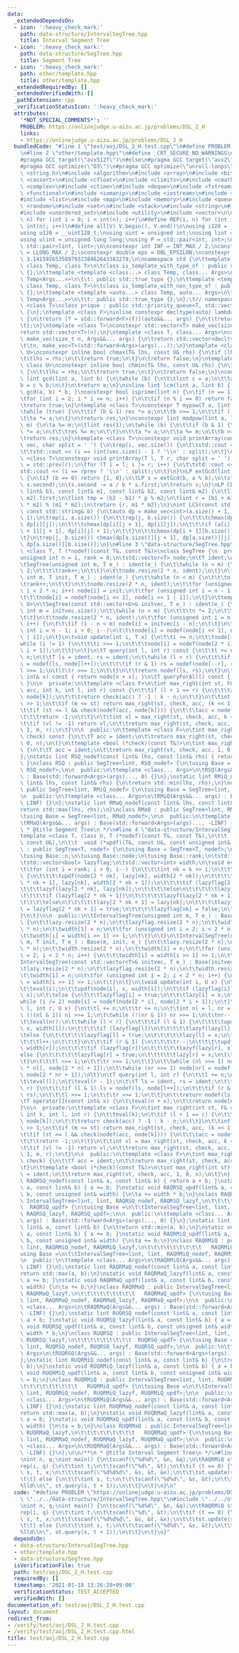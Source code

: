 ```yaml
---
data:
  _extendedDependsOn:
  - icon: ':heavy_check_mark:'
    path: data-structure/IntervalSegTree.hpp
    title: Interval Segment Tree
  - icon: ':heavy_check_mark:'
    path: data-structure/SegTree.hpp
    title: Segment Tree
  - icon: ':heavy_check_mark:'
    path: other/template.hpp
    title: other/template.hpp
  _extendedRequiredBy: []
  _extendedVerifiedWith: []
  _pathExtension: cpp
  _verificationStatusIcon: ':heavy_check_mark:'
  attributes:
    '*NOT_SPECIAL_COMMENTS*': ''
    PROBLEM: https://onlinejudge.u-aizu.ac.jp/problems/DSL_2_H
    links:
    - https://onlinejudge.u-aizu.ac.jp/problems/DSL_2_H
  bundledCode: "#line 1 \"test/aoj/DSL_2_H.test.cpp\"\n#define PROBLEM \"https://onlinejudge.u-aizu.ac.jp/problems/DSL_2_H\"\
    \n#line 2 \"other/template.hpp\"\n#define _CRT_SECURE_NO_WARNINGS\n#ifdef ONLINE_JUDGE\n\
    #pragma GCC target(\"avx512f\")\n#else\n#pragma GCC target(\"avx2\")\n#endif\n\
    #pragma GCC optimize(\"O3\")\n#pragma GCC optimize(\"unroll-loops\")\n#include\
    \ <string.h>\n#include <algorithm>\n#include <array>\n#include <bitset>\n#include\
    \ <cassert>\n#include <cfloat>\n#include <climits>\n#include <cmath>\n#include\
    \ <complex>\n#include <ctime>\n#include <deque>\n#include <fstream>\n#include\
    \ <functional>\n#include <iomanip>\n#include <iostream>\n#include <iterator>\n\
    #include <list>\n#include <map>\n#include <memory>\n#include <queue>\n#include\
    \ <random>\n#include <set>\n#include <stack>\n#include <string>\n#include <unordered_map>\n\
    #include <unordered_set>\n#include <utility>\n#include <vector>\n\n#define rep(i,\
    \ n) for (int i = 0; i < int(n); i++)\n#define REP(i, n) for (int i = 1; i <=\
    \ int(n); i++)\n#define all(V) V.begin(), V.end()\n\nusing i128 = __int128_t;\n\
    using u128 = __uint128_t;\nusing uint = unsigned int;\nusing lint = long long;\n\
    using ulint = unsigned long long;\nusing P = std::pair<int, int>;\nusing LP =\
    \ std::pair<lint, lint>;\n\nconstexpr int INF = INT_MAX / 2;\nconstexpr lint LINF\
    \ = LLONG_MAX / 2;\nconstexpr double eps = DBL_EPSILON;\nconstexpr double PI =\
    \ 3.141592653589793238462643383279;\n\nnamespace std {\n\ttemplate <template <class...>\
    \ class Temp, class T>\n\tclass is_template_with_type_of : public std::false_type\
    \ {};\n\ttemplate <template <class...> class Temp, class... Args>\n\tclass is_template_with_type_of<Temp,\
    \ Temp<Args...>>\n\t\t: public std::true_type {};\n\ttemplate <template <auto...>\
    \ class Temp, class T>\n\tclass is_template_with_non_type_of : public std::false_type\
    \ {};\n\ttemplate <template <auto...> class Temp, auto... Args>\n\tclass is_template_with_non_type_of<Temp,\
    \ Temp<Args...>>\n\t\t: public std::true_type {};\n};\t// namespace std\ntemplate\
    \ <class T>\nclass prique : public std::priority_queue<T, std::vector<T>, std::greater<T>>\
    \ {\n};\ntemplate <class F>\ninline constexpr decltype(auto) lambda_fix(F&& f)\
    \ {\n\treturn [f = std::forward<F>(f)](auto&&... args) {\n\t\treturn f(f, std::forward<decltype(args)>(args)...);\n\
    \t};\n}\ntemplate <class T>\nconstexpr std::vector<T> make_vec(size_t n) {\n\t\
    return std::vector<T>(n);\n}\ntemplate <class T, class... Args>\nconstexpr auto\
    \ make_vec(size_t n, Args&&... args) {\n\treturn std::vector<decltype(make_vec<T>(args...))>(\n\
    \t\tn, make_vec<T>(std::forward<Args>(args)...));\n}\ntemplate <class T, class\
    \ U>\nconstexpr inline bool chmax(T& lhs, const U& rhs) {\n\tif (lhs < rhs) {\n\
    \t\tlhs = rhs;\n\t\treturn true;\n\t}\n\treturn false;\n}\ntemplate <class T,\
    \ class U>\nconstexpr inline bool chmin(T& lhs, const U& rhs) {\n\tif (lhs > rhs)\
    \ {\n\t\tlhs = rhs;\n\t\treturn true;\n\t}\n\treturn false;\n}\nconstexpr inline\
    \ lint gcd(lint a, lint b) {\n\twhile (b) {\n\t\tlint c = a;\n\t\ta = b;\n\t\t\
    b = c % b;\n\t}\n\treturn a;\n}\ninline lint lcm(lint a, lint b) { return a /\
    \ gcd(a, b) * b; }\nconstexpr bool isprime(lint n) {\n\tif (n == 1) return false;\n\
    \tfor (int i = 2; i * i <= n; i++) {\n\t\tif (n % i == 0) return false;\n\t}\n\
    \treturn true;\n}\ntemplate <class T>\nconstexpr T mypow(T a, lint b) {\n\tT res(1);\n\
    \twhile (true) {\n\t\tif (b & 1) res *= a;\n\t\tb >>= 1;\n\t\tif (!b) break;\n\
    \t\ta *= a;\n\t}\n\treturn res;\n}\nconstexpr lint modpow(lint a, lint b, lint\
    \ m) {\n\ta %= m;\n\tlint res(1);\n\twhile (b) {\n\t\tif (b & 1) {\n\t\t\tres\
    \ *= a;\n\t\t\tres %= m;\n\t\t}\n\t\ta *= a;\n\t\ta %= m;\n\t\tb >>= 1;\n\t}\n\
    \treturn res;\n}\ntemplate <class T>\nconstexpr void printArray(const std::vector<T>&\
    \ vec, char split = ' ') {\n\trep(i, vec.size()) {\n\t\tstd::cout << vec[i];\n\
    \t\tstd::cout << (i == (int)vec.size() - 1 ? '\\n' : split);\n\t}\n}\ntemplate\
    \ <class T>\nconstexpr void printArray(T l, T r, char split = ' ') {\n\tT rprev\
    \ = std::prev(r);\n\tfor (T i = l; i != r; i++) {\n\t\tstd::cout << *i;\n\t\t\
    std::cout << (i == rprev ? '\\n' : split);\n\t}\n}\nLP extGcd(lint a, lint b)\
    \ {\n\tif (b == 0) return {1, 0};\n\tLP s = extGcd(b, a % b);\n\tstd::swap(s.first,\
    \ s.second);\n\ts.second -= a / b * s.first;\n\treturn s;\n}\nLP ChineseRem(const\
    \ lint& b1, const lint& m1, const lint& b2, const lint& m2) {\n\tlint p = extGcd(m1,\
    \ m2).first;\n\tlint tmp = (b2 - b1) * p % m2;\n\tlint r = (b1 + m1 * tmp + m1\
    \ * m2) % (m1 * m2);\n\treturn {r, m1 * m2};\n}\nint LCS(const std::string& a,\
    \ const std::string& b) {\n\tauto dp = make_vec<int>(a.size() + 1, b.size() +\
    \ 1);\n\trep(i, a.size()) {\n\t\trep(j, b.size()) {\n\t\t\tchmax(dp[i + 1][j],\
    \ dp[i][j]);\n\t\t\tchmax(dp[i][j + 1], dp[i][j]);\n\t\t\tif (a[i] == b[j]) chmax(dp[i\
    \ + 1][j + 1], dp[i][j] + 1);\n\t\t}\n\t\tchmax(dp[i + 1][b.size()], dp[i][b.size()]);\n\
    \t}\n\trep(j, b.size()) chmax(dp[a.size()][j + 1], dp[a.size()][j]);\n\treturn\
    \ dp[a.size()][b.size()];\n}\n#line 3 \"data-structure/SegTree.hpp\"\ntemplate\
    \ <class T, T (*nodef)(const T&, const T&)>\nclass SegTree {\n  protected:\n\t\
    unsigned int n = 1, rank = 0;\n\tstd::vector<T> node;\n\tT ident;\n\n  public:\n\
    \tSegTree(unsigned int m, T e_) : ident(e_) {\n\t\twhile (n < m) {\n\t\t\tn *=\
    \ 2;\n\t\t\trank++;\n\t\t}\n\t\tnode.resize(2 * n, ident);\n\t}\n\tSegTree(unsigned\
    \ int m, T init, T e_) : ident(e_) {\n\t\twhile (n < m) {\n\t\t\tn *= 2;\n\t\t\
    \trank++;\n\t\t}\n\t\tnode.resize(2 * n, ident);\n\t\tfor (unsigned int i = n;\
    \ i < 2 * n; i++) node[i] = init;\n\t\tfor (unsigned int i = n - 1; i > 0; i--)\n\
    \t\t\tnode[i] = nodef(node[i << 1], node[i << 1 | 1]);\n\t}\n\ttemplate <class\
    \ U>\n\tSegTree(const std::vector<U>& initvec, T e_) : ident(e_) {\n\t\tunsigned\
    \ int m = initvec.size();\n\t\twhile (n < m) {\n\t\t\tn *= 2;\n\t\t\trank++;\n\
    \t\t}\n\t\tnode.resize(2 * n, ident);\n\t\tfor (unsigned int i = n; i < 2 * n;\
    \ i++) {\n\t\t\tif (i - n < m) node[i] = initvec[i - n];\n\t\t}\n\t\tfor (unsigned\
    \ int i = n - 1; i > 0; i--)\n\t\t\tnode[i] = nodef(node[i << 1], node[i << 1\
    \ | 1]);\n\t}\n\tvoid update(int i, T x) {\n\t\ti += n;\n\t\tnode[i] = x;\n\t\t\
    while (i != 1) {\n\t\t\ti >>= 1;\n\t\t\tnode[i] = nodef(node[2 * i], node[2 *\
    \ i + 1]);\n\t\t}\n\t}\n\tT query(int l, int r) const {\n\t\tl += n;\n\t\tr +=\
    \ n;\n\t\tT ls = ident, rs = ident;\n\t\twhile (l < r) {\n\t\t\tif (l & 1) ls\
    \ = nodef(ls, node[l++]);\n\t\t\tif (r & 1) rs = nodef(node[--r], rs);\n\t\t\t\
    l >>= 1;\n\t\t\tr >>= 1;\n\t\t}\n\t\treturn nodef(ls, rs);\n\t}\n\tconst T& operator[](const\
    \ int& x) const { return node[n + x]; }\n\tT queryForAll() const { return node[1];\
    \ }\n\n  private:\n\ttemplate <class F>\n\tint max_right(int st, F& check, T&\
    \ acc, int k, int l, int r) const {\n\t\tif (l + 1 == r) {\n\t\t\tacc = nodef(acc,\
    \ node[k]);\n\t\t\treturn check(acc) ? -1 : k - n;\n\t\t}\n\t\tint m = (l + r)\
    \ >> 1;\n\t\tif (m <= st) return max_right(st, check, acc, (k << 1) | 1, m, r);\n\
    \t\tif (st <= l && check(nodef(acc, node[k]))) {\n\t\t\tacc = nodef(acc, node[k]);\n\
    \t\t\treturn -1;\n\t\t}\n\t\tint vl = max_right(st, check, acc, k << 1, l, m);\n\
    \t\tif (vl != -1) return vl;\n\t\treturn max_right(st, check, acc, (k << 1) |\
    \ 1, m, r);\n\t}\n\n  public:\n\ttemplate <class F>\n\tint max_right(int st, F\
    \ check) const {\n\t\tT acc = ident;\n\t\treturn max_right(st, check, acc, 1,\
    \ 0, n);\n\t}\n\ttemplate <bool (*check)(const T&)>\n\tint max_right(int st) const\
    \ {\n\t\tT acc = ident;\n\t\treturn max_right(st, check, acc, 1, 0, n);\n\t}\n\
    };\nstatic lint RSQ_nodef(const lint& lhs, const lint& rhs) { return lhs + rhs;\
    \ }\nclass RSQ : public SegTree<lint, RSQ_nodef> {\n\tusing Base = SegTree<lint,\
    \ RSQ_nodef>;\n\n  public:\n\ttemplate <class... Args>\n\tRSQ(Args&&... args)\
    \ : Base(std::forward<Args>(args)..., 0) {}\n};\nstatic lint RMiQ_nodef(const\
    \ lint& lhs, const lint& rhs) {\n\treturn std::min(lhs, rhs);\n}\nclass RMiQ :\
    \ public SegTree<lint, RMiQ_nodef> {\n\tusing Base = SegTree<lint, RMiQ_nodef>;\n\
    \n  public:\n\ttemplate <class... Args>\n\tRMiQ(Args&&... args) : Base(std::forward<Args>(args)...,\
    \ LINF) {}\n};\nstatic lint RMaQ_nodef(const lint& lhs, const lint& rhs) {\n\t\
    return std::max(lhs, rhs);\n}\nclass RMaQ : public SegTree<lint, RMaQ_nodef> {\n\
    \tusing Base = SegTree<lint, RMaQ_nodef>;\n\n  public:\n\ttemplate <class... Args>\n\
    \tRMaQ(Args&&... args) : Base(std::forward<Args>(args)..., -LINF) {}\n};\n\n/**\n\
    \ * @title Segment Tree\n */\n#line 4 \"data-structure/IntervalSegTree.hpp\"\n\
    template <class T, class U, T (*nodef)(const T&, const T&),\n\t\t  void (*lazyf)(U&,\
    \ const U&),\n\t\t  void (*updf)(T&, const U&, const unsigned int&)>\nclass IntervalSegTree\
    \ : public SegTree<T, nodef> {\n\tusing Base = SegTree<T, nodef>;\n\tusing Base::ident;\n\
    \tusing Base::n;\n\tusing Base::node;\n\tusing Base::rank;\n\tstd::vector<U> lazy;\n\
    \tstd::vector<bool> lazyflag;\n\tstd::vector<int> width;\n\tvoid eval(int k) {\n\
    \t\tfor (int i = rank; i > 0; i--) {\n\t\t\tint nk = k >> i;\n\t\t\tif (lazyflag[nk])\
    \ {\n\t\t\t\tupdf(node[2 * nk], lazy[nk], width[2 * nk]);\n\t\t\t\tupdf(node[2\
    \ * nk + 1], lazy[nk], width[2 * nk + 1]);\n\t\t\t\tif (lazyflag[2 * nk])\n\t\t\
    \t\t\tlazyf(lazy[2 * nk], lazy[nk]);\n\t\t\t\telse\n\t\t\t\t\tlazy[2 * nk] = lazy[nk];\n\
    \t\t\t\tif (lazyflag[2 * nk + 1])\n\t\t\t\t\tlazyf(lazy[2 * nk + 1], lazy[nk]);\n\
    \t\t\t\telse\n\t\t\t\t\tlazy[2 * nk + 1] = lazy[nk];\n\t\t\t\tlazyflag[2 * nk]\
    \ = lazyflag[2 * nk + 1] = true;\n\t\t\t\tlazyflag[nk] = false;\n\t\t\t}\n\t\t\
    }\n\t}\n\n  public:\n\tIntervalSegTree(unsigned int m, T e_) : Base(m, T(), e_)\
    \ {\n\t\tlazy.resize(2 * n);\n\t\tlazyflag.resize(2 * n);\n\t\twidth.resize(2\
    \ * n);\n\t\twidth[1] = n;\n\t\tfor (unsigned int i = 2; i < 2 * n; i++) {\n\t\
    \t\twidth[i] = width[i >> 1] >> 1;\n\t\t}\n\t}\n\tIntervalSegTree(unsigned int\
    \ m, T init, T e_) : Base(m, init, e_) {\n\t\tlazy.resize(2 * n);\n\t\tlazyflag.resize(2\
    \ * n);\n\t\twidth.resize(2 * n);\n\t\twidth[1] = n;\n\t\tfor (unsigned int i\
    \ = 2; i < 2 * n; i++) {\n\t\t\twidth[i] = width[i >> 1] >> 1;\n\t\t}\n\t}\n\t\
    IntervalSegTree(const std::vector<T>& initvec, T e_) : Base(initvec, e_) {\n\t\
    \tlazy.resize(2 * n);\n\t\tlazyflag.resize(2 * n);\n\t\twidth.resize(2 * n);\n\
    \t\twidth[1] = n;\n\t\tfor (unsigned int i = 2; i < 2 * n; i++) {\n\t\t\twidth[i]\
    \ = width[i >> 1] >> 1;\n\t\t}\n\t}\n\tvoid update(int i, U x) {\n\t\ti += n;\n\
    \t\teval(i);\n\t\tupdf(node[i], x, width[i]);\n\t\tif (lazyflag[i])\n\t\t\tlazyf(lazy[i],\
    \ x);\n\t\telse {\n\t\t\tlazyflag[i] = true;\n\t\t\tlazy[i] = x;\n\t\t}\n\t\t\
    while (i /= 2) node[i] = nodef(node[2 * i], node[2 * i + 1]);\n\t}\n\tvoid update(int\
    \ l, int r, U x) {\n\t\tl += n;\n\t\tr += n;\n\t\tint nl = l, nr = r;\n\t\twhile\
    \ (!(nl & 1)) nl >>= 1;\n\t\twhile (!(nr & 1)) nr >>= 1;\n\t\tnr--;\n\t\teval(nl);\n\
    \t\teval(nr);\n\t\twhile (l < r) {\n\t\t\tif (l & 1) {\n\t\t\t\tupdf(node[l],\
    \ x, width[l]);\n\t\t\t\tif (lazyflag[l])\n\t\t\t\t\tlazyf(lazy[l], x);\n\t\t\t\
    \telse {\n\t\t\t\t\tlazyflag[l] = true;\n\t\t\t\t\tlazy[l] = x;\n\t\t\t\t}\n\t\
    \t\t\tl++;\n\t\t\t}\n\t\t\tif (r & 1) {\n\t\t\t\tr--;\n\t\t\t\tupdf(node[r], x,\
    \ width[r]);\n\t\t\t\tif (lazyflag[r])\n\t\t\t\t\tlazyf(lazy[r], x);\n\t\t\t\t\
    else {\n\t\t\t\t\tlazyflag[r] = true;\n\t\t\t\t\tlazy[r] = x;\n\t\t\t\t}\n\t\t\
    \t}\n\t\t\tl >>= 1;\n\t\t\tr >>= 1;\n\t\t}\n\t\twhile (nl >>= 1) node[nl] = nodef(node[2\
    \ * nl], node[2 * nl + 1]);\n\t\twhile (nr >>= 1) node[nr] = nodef(node[2 * nr],\
    \ node[2 * nr + 1]);\n\t}\n\tT query(int l, int r) {\n\t\tl += n;\n\t\tr += n;\n\
    \t\teval(l);\n\t\teval(r - 1);\n\t\tT ls = ident, rs = ident;\n\t\twhile (l <\
    \ r) {\n\t\t\tif (l & 1) ls = nodef(ls, node[l++]);\n\t\t\tif (r & 1) rs = nodef(node[--r],\
    \ rs);\n\t\t\tl >>= 1;\n\t\t\tr >>= 1;\n\t\t}\n\t\treturn nodef(ls, rs);\n\t}\n\
    \tT operator[](const int& x) {\n\t\teval(n + x);\n\t\treturn node[n + x];\n\t\
    }\n\n  private:\n\ttemplate <class F>\n\tint max_right(int st, F& check, T& acc,\
    \ int k, int l, int r) {\n\t\teval(k);\n\t\tif (l + 1 == r) {\n\t\t\tacc = nodef(acc,\
    \ node[k]);\n\t\t\treturn check(acc) ? -1 : k - n;\n\t\t}\n\t\tint m = (l + r)\
    \ >> 1;\n\t\tif (m <= st) return max_right(st, check, acc, (k << 1) | 1, m, r);\n\
    \t\tif (st <= l && check(nodef(acc, node[k]))) {\n\t\t\tacc = nodef(acc, node[k]);\n\
    \t\t\treturn -1;\n\t\t}\n\t\tint vl = max_right(st, check, acc, k << 1, l, m);\n\
    \t\tif (vl != -1) return vl;\n\t\treturn max_right(st, check, acc, (k << 1) |\
    \ 1, m, r);\n\t}\n\n  public:\n\ttemplate <class F>\n\tint max_right(int st, F\
    \ check) {\n\t\tT acc = ident;\n\t\treturn max_right(st, check, acc, 1, 0, n);\n\
    \t}\n\ttemplate <bool (*check)(const T&)>\n\tint max_right(int st) {\n\t\tT acc\
    \ = ident;\n\t\treturn max_right(st, check, acc, 1, 0, n);\n\t}\n};\nstatic lint\
    \ RAQRSQ_nodef(const lint& a, const lint& b) { return a + b; }\nstatic void RAQRSQ_lazyf(lint&\
    \ a, const lint& b) { a += b; }\nstatic void RAQRSQ_updf(lint& a, const lint&\
    \ b, const unsigned int& width) {\n\ta += width * b;\n}\nclass RAQRSQ : public\
    \ IntervalSegTree<lint, lint, RAQRSQ_nodef, RAQRSQ_lazyf,\n\t\t\t\t\t\t\t\t\t\
    \  RAQRSQ_updf> {\n\tusing Base =\n\t\tIntervalSegTree<lint, lint, RAQRSQ_nodef,\
    \ RAQRSQ_lazyf, RAQRSQ_updf>;\n\n  public:\n\ttemplate <class... Args>\n\tRAQRSQ(Args&&...\
    \ args) : Base(std::forward<Args>(args)..., 0) {}\n};\nstatic lint RAQRMiQ_nodef(const\
    \ lint& a, const lint& b) {\n\treturn std::min(a, b);\n}\nstatic void RAQRMiQ_lazyf(lint&\
    \ a, const lint& b) { a += b; }\nstatic void RAQRMiQ_updf(lint& a, const lint&\
    \ b, const unsigned int& width) {\n\ta += b;\n}\nclass RAQRMiQ : public IntervalSegTree<lint,\
    \ lint, RAQRMiQ_nodef, RAQRMiQ_lazyf,\n\t\t\t\t\t\t\t\t\t   RAQRMiQ_updf> {\n\t\
    using Base =\n\t\tIntervalSegTree<lint, lint, RAQRMiQ_nodef, RAQRMiQ_lazyf, RAQRMiQ_updf>;\n\
    \n  public:\n\ttemplate <class... Args>\n\tRAQRMiQ(Args&&... args) : Base(std::forward<Args>(args)...,\
    \ LINF) {}\n};\nstatic lint RAQRMaQ_nodef(const lint& a, const lint& b) {\n\t\
    return std::max(a, b);\n}\nstatic void RAQRMaQ_lazyf(lint& a, const lint& b) {\
    \ a += b; }\nstatic void RAQRMaQ_updf(lint& a, const lint& b, const unsigned int&\
    \ width) {\n\ta += b;\n}\nclass RAQRMaQ : public IntervalSegTree<lint, lint, RAQRMaQ_nodef,\
    \ RAQRMaQ_lazyf,\n\t\t\t\t\t\t\t\t\t   RAQRMaQ_updf> {\n\tusing Base =\n\t\tIntervalSegTree<lint,\
    \ lint, RAQRMaQ_nodef, RAQRMaQ_lazyf, RAQRMaQ_updf>;\n\n  public:\n\ttemplate\
    \ <class... Args>\n\tRAQRMaQ(Args&&... args) : Base(std::forward<Args>(args)...,\
    \ -LINF) {}\n};\nstatic lint RUQRSQ_nodef(const lint& a, const lint& b) { return\
    \ a + b; }\nstatic void RUQRSQ_lazyf(lint& a, const lint& b) { a = b; }\nstatic\
    \ void RUQRSQ_updf(lint& a, const lint& b, const unsigned int& width) {\n\ta =\
    \ width * b;\n}\nclass RUQRSQ : public IntervalSegTree<lint, lint, RUQRSQ_nodef,\
    \ RUQRSQ_lazyf,\n\t\t\t\t\t\t\t\t\t  RUQRSQ_updf> {\n\tusing Base =\n\t\tIntervalSegTree<lint,\
    \ lint, RUQRSQ_nodef, RUQRSQ_lazyf, RUQRSQ_updf>;\n\n  public:\n\ttemplate <class...\
    \ Args>\n\tRUQRSQ(Args&&... args) : Base(std::forward<Args>(args)..., 0) {}\n\
    };\nstatic lint RUQRMiQ_nodef(const lint& a, const lint& b) {\n\treturn std::min(a,\
    \ b);\n}\nstatic void RUQRMiQ_lazyf(lint& a, const lint& b) { a = b; }\nstatic\
    \ void RUQRMiQ_updf(lint& a, const lint& b, const unsigned int& width) {\n\ta\
    \ = b;\n}\nclass RUQRMiQ : public IntervalSegTree<lint, lint, RUQRMiQ_nodef, RUQRMiQ_lazyf,\n\
    \t\t\t\t\t\t\t\t\t   RUQRMiQ_updf> {\n\tusing Base =\n\t\tIntervalSegTree<lint,\
    \ lint, RUQRMiQ_nodef, RUQRMiQ_lazyf, RUQRMiQ_updf>;\n\n  public:\n\ttemplate\
    \ <class... Args>\n\tRUQRMiQ(Args&&... args) : Base(std::forward<Args>(args)...,\
    \ LINF) {}\n};\nstatic lint RUQRMaQ_nodef(const lint& a, const lint& b) {\n\t\
    return std::max(a, b);\n}\nstatic void RUQRMaQ_lazyf(lint& a, const lint& b) {\
    \ a = b; }\nstatic void RUQRMaQ_updf(lint& a, const lint& b, const unsigned int&\
    \ width) {\n\ta = b;\n}\nclass RUQRMaQ : public IntervalSegTree<lint, lint, RUQRMaQ_nodef,\
    \ RUQRMaQ_lazyf,\n\t\t\t\t\t\t\t\t\t   RUQRMaQ_updf> {\n\tusing Base =\n\t\tIntervalSegTree<lint,\
    \ lint, RUQRMaQ_nodef, RUQRMaQ_lazyf, RUQRMaQ_updf>;\n\n  public:\n\ttemplate\
    \ <class... Args>\n\tRUQRMaQ(Args&&... args) : Base(std::forward<Args>(args)...,\
    \ -LINF) {}\n};\n\n/**\n * @title Interval Segment Tree\n */\n#line 4 \"test/aoj/DSL_2_H.test.cpp\"\
    \nint n, q;\nint main() {\n\tscanf(\"%d%d\", &n, &q);\n\tRAQRMiQ st(n, 0);\n\t\
    rep(i, q) {\n\t\tint t;\n\t\tscanf(\"%d\", &t);\n\t\tif (t == 0) {\n\t\t\tint\
    \ s, t, x;\n\t\t\tscanf(\"%d%d%d\", &s, &t, &x);\n\t\t\tst.update(s, t + 1, x);\n\
    \t\t} else {\n\t\t\tint s, t;\n\t\t\tscanf(\"%d%d\", &s, &t);\n\t\t\tprintf(\"\
    %lld\\n\", st.query(s, t + 1));\n\t\t}\n\t}\n}\n"
  code: "#define PROBLEM \"https://onlinejudge.u-aizu.ac.jp/problems/DSL_2_H\"\n#include\
    \ \"../../data-structure/IntervalSegTree.hpp\"\n#include \"../../other/template.hpp\"\
    \nint n, q;\nint main() {\n\tscanf(\"%d%d\", &n, &q);\n\tRAQRMiQ st(n, 0);\n\t\
    rep(i, q) {\n\t\tint t;\n\t\tscanf(\"%d\", &t);\n\t\tif (t == 0) {\n\t\t\tint\
    \ s, t, x;\n\t\t\tscanf(\"%d%d%d\", &s, &t, &x);\n\t\t\tst.update(s, t + 1, x);\n\
    \t\t} else {\n\t\t\tint s, t;\n\t\t\tscanf(\"%d%d\", &s, &t);\n\t\t\tprintf(\"\
    %lld\\n\", st.query(s, t + 1));\n\t\t}\n\t}\n}"
  dependsOn:
  - data-structure/IntervalSegTree.hpp
  - other/template.hpp
  - data-structure/SegTree.hpp
  isVerificationFile: true
  path: test/aoj/DSL_2_H.test.cpp
  requiredBy: []
  timestamp: '2021-01-18 13:26:28+09:00'
  verificationStatus: TEST_ACCEPTED
  verifiedWith: []
documentation_of: test/aoj/DSL_2_H.test.cpp
layout: document
redirect_from:
- /verify/test/aoj/DSL_2_H.test.cpp
- /verify/test/aoj/DSL_2_H.test.cpp.html
title: test/aoj/DSL_2_H.test.cpp
---
```

